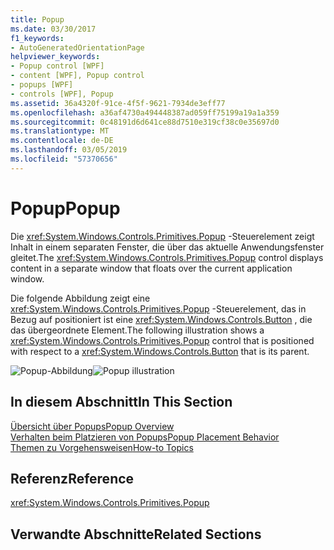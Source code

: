 ```yaml
---
title: Popup
ms.date: 03/30/2017
f1_keywords:
- AutoGeneratedOrientationPage
helpviewer_keywords:
- Popup control [WPF]
- content [WPF], Popup control
- popups [WPF]
- controls [WPF], Popup
ms.assetid: 36a4320f-91ce-4f5f-9621-7934de3eff77
ms.openlocfilehash: a36af4730a494448387ad059ff75199a19a1a359
ms.sourcegitcommit: 0c48191d6d641ce88d7510e319cf38c0e35697d0
ms.translationtype: MT
ms.contentlocale: de-DE
ms.lasthandoff: 03/05/2019
ms.locfileid: "57370656"
---
```

# <a name="popup"></a><span data-ttu-id="a8d98-102">Popup</span><span class="sxs-lookup"><span data-stu-id="a8d98-102">Popup</span></span>
<span data-ttu-id="a8d98-103">Die <xref:System.Windows.Controls.Primitives.Popup> -Steuerelement zeigt Inhalt in einem separaten Fenster, die über das aktuelle Anwendungsfenster gleitet.</span><span class="sxs-lookup"><span data-stu-id="a8d98-103">The <xref:System.Windows.Controls.Primitives.Popup> control displays content in a separate window that floats over the current application window.</span></span>  
  
 <span data-ttu-id="a8d98-104">Die folgende Abbildung zeigt eine <xref:System.Windows.Controls.Primitives.Popup> -Steuerelement, das in Bezug auf positioniert ist eine <xref:System.Windows.Controls.Button> , die das übergeordnete Element.</span><span class="sxs-lookup"><span data-stu-id="a8d98-104">The following illustration shows a <xref:System.Windows.Controls.Primitives.Popup> control that is positioned with respect to a <xref:System.Windows.Controls.Button> that is its parent.</span></span>  
  
 <span data-ttu-id="a8d98-105">![Popup-Abbildung](./media/popuppicture.JPG "PopupPicture")</span><span class="sxs-lookup"><span data-stu-id="a8d98-105">![Popup illustration](./media/popuppicture.JPG "PopupPicture")</span></span>  
  
## <a name="in-this-section"></a><span data-ttu-id="a8d98-106">In diesem Abschnitt</span><span class="sxs-lookup"><span data-stu-id="a8d98-106">In This Section</span></span>  
 [<span data-ttu-id="a8d98-107">Übersicht über Popups</span><span class="sxs-lookup"><span data-stu-id="a8d98-107">Popup Overview</span></span>](popup-overview.md)  
 [<span data-ttu-id="a8d98-108">Verhalten beim Platzieren von Popups</span><span class="sxs-lookup"><span data-stu-id="a8d98-108">Popup Placement Behavior</span></span>](popup-placement-behavior.md)  
 [<span data-ttu-id="a8d98-109">Themen zu Vorgehensweisen</span><span class="sxs-lookup"><span data-stu-id="a8d98-109">How-to Topics</span></span>](popup-how-to-topics.md)  
  
## <a name="reference"></a><span data-ttu-id="a8d98-110">Referenz</span><span class="sxs-lookup"><span data-stu-id="a8d98-110">Reference</span></span>  
 <xref:System.Windows.Controls.Primitives.Popup>  
  
## <a name="related-sections"></a><span data-ttu-id="a8d98-111">Verwandte Abschnitte</span><span class="sxs-lookup"><span data-stu-id="a8d98-111">Related Sections</span></span>
